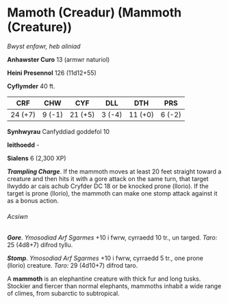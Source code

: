 # Mamoth (Creadur) (Mammoth (Creature))

*Bwyst enfawr, heb aliniad*

**Anhawster Curo** 13 (armwr naturiol)

**Heini Presennol** 126 (11d12+55)

**Cyflymder** 40 ft.

| CRF     | CHW    | CYF     | DLL    | DTH     | PRS    |
|---------|--------|---------|--------|---------|--------|
| 24 (+7) | 9 (-1) | 21 (+5) | 3 (-4) | 11 (+0) | 6 (-2) |

**Synhwyrau** Canfyddiad goddefol 10

**Ieithoedd** -

**Sialens** 6 (2,300 XP)

***Trampling Charge***. If the mammoth moves at least 20 feet straight toward a creature and then hits it with a gore attack on the same turn, that target llwyddo ar cais achub Cryfder DC 18 or be knocked prone (llorio). If the target is prone (llorio), the mammoth can make one stomp attack against it as a bonus action.

###### Acsiwn

***Gore***. *Ymosodiad Arf Sgarmes* +10 i fwrw, cyrraedd 10 tr., un targed. *Taro:* 25 (4d8+7) difrod tyllu.

***Stomp***. *Ymosodiad Arf Sgarmes* +10 i fwrw, cyrraedd 5 tr., one prone (llorio) creature. *Taro:* 29 (4d10+7) difrod taro.

A **mammoth** is an elephantine creature with thick fur and long tusks. Stockier and fiercer than normal elephants, mammoths inhabit a wide range of climes, from subarctic to subtropical.